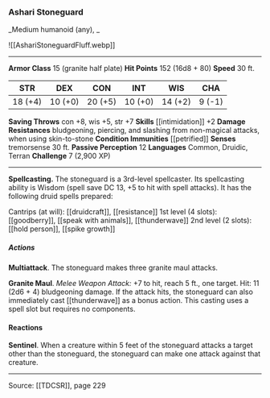 ### Ashari Stoneguard
_Medium humanoid (any), _

![[AshariStoneguardFluff.webp]]




---

**Armor Class** 15 (granite half plate)
**Hit Points** 152 (16d8 + 80)
**Speed** 30 ft.

| STR     | DEX     | CON     | INT     | WIS     | CHA     |
|---------|---------|---------|---------|---------|---------|
| 18 (+4) | 10 (+0) | 20 (+5) | 10 (+0) | 14 (+2) | 9 (-1) |

**Saving Throws** con +8, wis +5, str +7
**Skills** [[intimidation]] +2
**Damage Resistances** bludgeoning, piercing, and slashing from non-magical attacks, when using skin-to-stone
**Condition Immunities** [[petrified]]
**Senses** tremorsense 30 ft.
**Passive Perception** 12
**Languages** Common, Druidic, Terran
**Challenge** 7 (2,900 XP)

---

**Spellcasting.** The stoneguard is a 3rd-level spellcaster. Its spellcasting ability is Wisdom (spell save DC 13, +5 to hit with spell attacks). It has the following druid spells prepared:

Cantrips (at will): [[druidcraft]], [[resistance]]
1st level (4 slots): [[goodberry]], [[speak with animals]], [[thunderwave]]
2nd level (2 slots): [[hold person]], [[spike growth]]

##### Actions
**Multiattack**. The stoneguard makes three granite maul attacks.

**Granite Maul**. _Melee Weapon Attack:_ +7 to hit, reach 5 ft., one target. Hit: 11 (2d6 + 4) bludgeoning damage. If the attack hits, the stoneguard can also immediately cast [[thunderwave]] as a bonus action. This casting uses a spell slot but requires no components.

#### Reactions
**Sentinel**. When a creature within 5 feet of the stoneguard attacks a target other than the stoneguard, the stoneguard can make one attack against that creature.


---

Source: [[TDCSR]], page 229